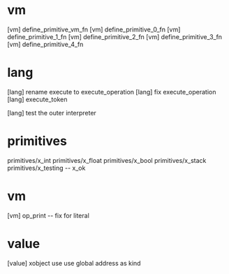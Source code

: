 # vm

[vm] define_primitive_vm_fn
[vm] define_primitive_0_fn
[vm] define_primitive_1_fn
[vm] define_primitive_2_fn
[vm] define_primitive_3_fn
[vm] define_primitive_4_fn

# lang

[lang] rename execute to execute_operation
[lang] fix execute_operation
[lang] execute_token

[lang] test the outer interpreter

# primitives

primitives/x_int
primitives/x_float
primitives/x_bool
primitives/x_stack
primitives/x_testing -- x_ok

# vm

[vm] op_print -- fix for literal

# value

[value] xobject use use global address as kind
